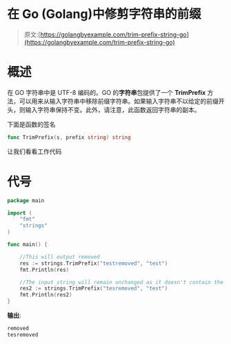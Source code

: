 # 在 Go (Golang)中修剪字符串的前缀

> 原文:[https://golangbyexample.com/trim-prefix-string-go](https://golangbyexample.com/trim-prefix-string-go)

# **概述**

在 GO 字符串中是 UTF-8 编码的。GO 的**字符串**包提供了一个 **TrimPrefix** 方法，可以用来从输入字符串中移除前缀字符串。如果输入字符串不以给定的前缀开头，则输入字符串保持不变。此外，请注意，此函数返回字符串的副本。

下面是函数的签名

```go
func TrimPrefix(s, prefix string) string
```

让我们看看工作代码

# **代号**

```go
package main

import (
    "fmt"
    "strings"
)

func main() {

    //This will output removed
    res := strings.TrimPrefix("testremoved", "test")
    fmt.Println(res)

    //The input string will remain unchanged as it doesn't contain the test as prefix
    res2 := strings.TrimPrefix("tesremoved", "test")
    fmt.Println(res2)
}
```

**输出**:

```go
removed
tesremoved
```